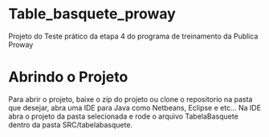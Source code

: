 # Table_basquete_proway
Projeto do Teste prático da etapa 4 do programa de treinamento da Publica Proway 

# Abrindo o Projeto
Para abrir o projeto, baixe o zip do projeto ou clone o repositorio na pasta que desejar, abra uma IDE para Java como Netbeans, Eclipse e etc...
Na IDE abra o projeto da pasta selecionada e rode o arquivo TabelaBasquete dentro da pasta SRC/tabelabasquete.
